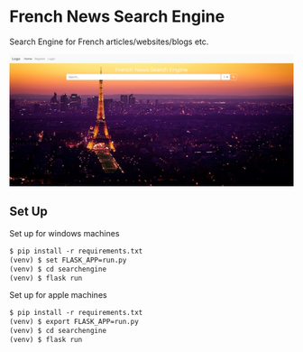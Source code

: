 # French News Search Engine
Search Engine for French articles/websites/blogs etc.

![screenshot](screenshot.png)


## Set Up
Set up for windows machines

```
$ pip install -r requirements.txt
(venv) $ set FLASK_APP=run.py
(venv) $ cd searchengine
(venv) $ flask run

```

Set up for apple machines

```
$ pip install -r requirements.txt
(venv) $ export FLASK_APP=run.py
(venv) $ cd searchengine
(venv) $ flask run

```
